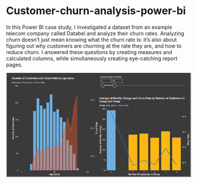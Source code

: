 # Customer-churn-analysis-power-bi
In this Power BI case study, I investigated a dataset from an example telecom company called Databel and analyze their churn rates. Analyzing churn doesn’t just mean knowing what the churn rate is: it’s also about figuring out why customers are churning at the rate they are, and how to reduce churn. I answered these questions by creating measures and calculated columns, while simultaneously creating eye-catching report pages.

<img src="https://github.com/Safa-Rizwan/Customer-churn-analysis-power-bi/blob/main/images/Capture%203.PNG" ></img>
